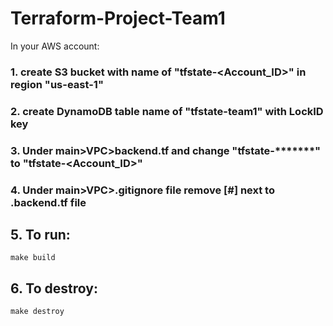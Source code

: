 # Terraform-Project-Team1

In your AWS account: 
### 1. create S3 bucket with name of "tfstate-<Account_ID>" in region "us-east-1"

### 2. create DynamoDB table name of "tfstate-team1" with LockID key

### 3. Under main>VPC>backend.tf and change "tfstate-*******" to "tfstate-<Account_ID>"
### 4. Under main>VPC>.gitignore file remove [#] next to .backend.tf file
## 5. To run:

```
make build
```
## 6. To destroy:
```
make destroy
```